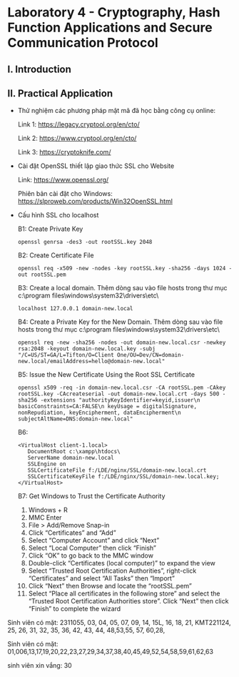 
# Laboratory 4 - Cryptography, Hash Function Applications and Secure Communication Protocol
## I. Introduction


## II. Practical Application
- Thử nghiệm các phương pháp mật mã đã học bằng công cụ online:

  Link 1: https://legacy.cryptool.org/en/cto/

  Link 2: https://www.cryptool.org/en/cto/

  Link 3: https://cryptoknife.com/

- Cài đặt OpenSSL thiết lập giao thức SSL cho Website

  Link: https://www.openssl.org/
  
  Phiên bản cài đặt cho Windows: https://slproweb.com/products/Win32OpenSSL.html

- Cấu hình SSL cho localhost

  B1: Create Private Key
  ```
  openssl genrsa -des3 -out rootSSL.key 2048
  ```
  B2: Create Certificate File
  ```
  openssl req -x509 -new -nodes -key rootSSL.key -sha256 -days 1024 -out rootSSL.pem
  ```
  B3: Create a local domain.
  Thêm dòng sau vào file hosts trong thư mục c:\program files\windows\system32\drivers\etc\
  ```
  localhost 127.0.0.1 domain-new.local
  ```
  B4: Create a Private Key for the New Domain.
  Thêm dòng sau vào file hosts trong thư mục c:\program files\windows\system32\drivers\etc\
  ```
  openssl req -new -sha256 -nodes -out domain-new.local.csr -newkey rsa:2048 -keyout domain-new.local.key -subj "/C=US/ST=GA/L=Tifton/O=Client One/OU=Dev/CN=domain-new.local/emailAddress=hello@domain-new.local"
  ```
  B5: Issue the New Certificate Using the Root SSL Certificate
  ```
  openssl x509 -req -in domain-new.local.csr -CA rootSSL.pem -CAkey rootSSL.key -CAcreateserial -out domain-new.local.crt -days 500 -sha256 -extensions "authorityKeyIdentifier=keyid,issuer\n basicConstraints=CA:FALSE\n keyUsage = digitalSignature, nonRepudiation, keyEncipherment, dataEncipherment\n  subjectAltName=DNS:domain-new.local"
  ```
  B6:
  ```
  <VirtualHost client-1.local>
     DocumentRoot c:\xampp\htdocs\
     ServerName domain-new.local
     SSLEngine on
     SSLCertificateFile f:/LDE/nginx/SSL/domain-new.local.crt
     SSLCertificateKeyFile f:/LDE/nginx/SSL/domain-new.local.key;    
  </VirtualHost>
  ```
  B7: Get Windows to Trust the Certificate Authority
  1. Windows + R
  2. MMC Enter
  3. File > Add/Remove Snap-in
  4. Click “Certificates” and “Add”
  5. Select “Computer Account” and click “Next”
  6. Select “Local Computer” then click “Finish”
  7. Click “OK” to go back to the MMC window
  8. Double-click “Certificates (local computer)” to expand the view
  9.  Select “Trusted Root Certification Authorities”, right-click “Certificates” and select “All Tasks” then “Import”
  10.  Click “Next” then Browse and locate the “rootSSL.pem”
  11.  Select “Place all certificates in the following store” and select the “Trusted Root Certification Authorities store”. Click “Next” then click “Finish” to complete the wizard
  
 Sinh viên có mặt: 2311055, 03, 04, 05, 07, 09, 14, 15L, 16, 18, 21, KMT221124, 25, 26, 31, 32, 35, 36, 42, 43, 44, 48,53,55, 57, 60,28,
 
 Sinh viên có mặt: 01,006,13,17,19,20,22,23,27,29,34,37,38,40,45,49,52,54,58,59,61,62,63

 sinh viên xin vắng: 30
  

